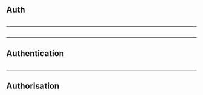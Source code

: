 ## Auth

<img data-src="/auth/img1a.svg">

---

<img data-src="/auth/img1.svg">

---

## Authentication

<img data-src="/auth/img2.svg">

---

## Authorisation